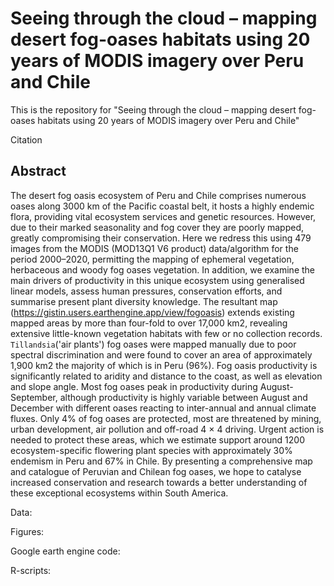 # Seeing through the cloud – mapping desert fog-oases habitats using 20 years of MODIS imagery over Peru and Chile

This is the repository for "Seeing through the cloud – mapping desert fog-oases habitats using 20 years of MODIS imagery over Peru and Chile"

Citation

## Abstract

The desert fog oasis ecosystem of Peru and Chile comprises numerous oases along 3000 km of the Pacific coastal belt, it hosts a highly endemic flora, providing vital ecosystem services and genetic resources. However, due to their marked seasonality and fog cover they are poorly mapped, greatly compromising their conservation. Here we redress this using 479 images from the MODIS (MOD13Q1 V6 product) data/algorithm for the period 2000–2020, permitting the mapping of ephemeral vegetation, herbaceous and woody fog oases vegetation. In addition, we examine the main drivers of productivity in this unique ecosystem using generalised linear models, assess human pressures, conservation efforts, and summarise present plant diversity knowledge. The resultant map (<https://gistin.users.earthengine.app/view/fogoasis>) extends existing mapped areas by more than four-fold to over 17,000 km2, revealing extensive little-known vegetation habitats with few or no collection records. `Tillandsia`('air plants') fog oases were mapped manually due to poor spectral discrimination and were found to cover an area of approximately 1,900 km2 the majority of which is in Peru (96%). Fog oasis productivity is significantly related to aridity and distance to the coast, as well as elevation and slope angle. Most fog oases peak in productivity during August-September, although productivity is highly variable between August and December with different oases reacting to inter-annual and annual climate fluxes. Only 4% of fog oases are protected, most are threatened by mining, urban development, air pollution and off-road 4 × 4 driving. Urgent action is needed to protect these areas, which we estimate support around 1200 ecosystem-specific flowering plant species with approximately 30% endemism in Peru and 67% in Chile. By presenting a comprehensive map and catalogue of Peruvian and Chilean fog oases, we hope to catalyse increased conservation and research towards a better understanding of these exceptional ecosystems within South America.

Data:

Figures:

Google earth engine code:

R-scripts:
